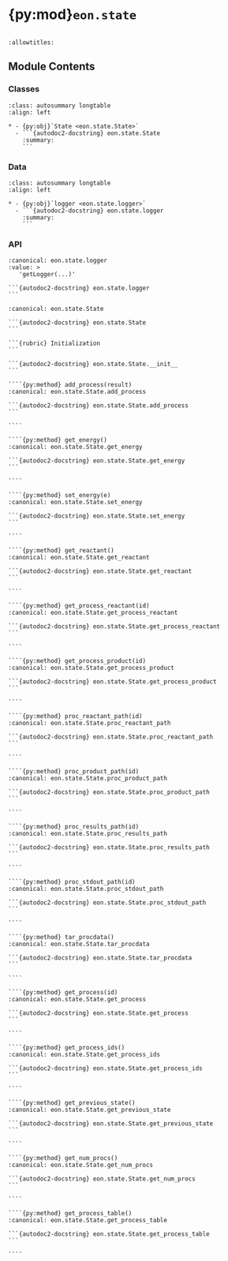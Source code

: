 # {py:mod}`eon.state`

```{py:module} eon.state
```

```{autodoc2-docstring} eon.state
:allowtitles:
```

## Module Contents

### Classes

````{list-table}
:class: autosummary longtable
:align: left

* - {py:obj}`State <eon.state.State>`
  - ```{autodoc2-docstring} eon.state.State
    :summary:
    ```
````

### Data

````{list-table}
:class: autosummary longtable
:align: left

* - {py:obj}`logger <eon.state.logger>`
  - ```{autodoc2-docstring} eon.state.logger
    :summary:
    ```
````

### API

````{py:data} logger
:canonical: eon.state.logger
:value: >
   'getLogger(...)'

```{autodoc2-docstring} eon.state.logger
```

````

`````{py:class} State(statepath, statenumber, statelist, previous_state_num=-1, reactant_path=None, config: eon.config.ConfigClass = EON_CONFIG)
:canonical: eon.state.State

```{autodoc2-docstring} eon.state.State
```

```{rubric} Initialization
```

```{autodoc2-docstring} eon.state.State.__init__
```

````{py:method} add_process(result)
:canonical: eon.state.State.add_process

```{autodoc2-docstring} eon.state.State.add_process
```

````

````{py:method} get_energy()
:canonical: eon.state.State.get_energy

```{autodoc2-docstring} eon.state.State.get_energy
```

````

````{py:method} set_energy(e)
:canonical: eon.state.State.set_energy

```{autodoc2-docstring} eon.state.State.set_energy
```

````

````{py:method} get_reactant()
:canonical: eon.state.State.get_reactant

```{autodoc2-docstring} eon.state.State.get_reactant
```

````

````{py:method} get_process_reactant(id)
:canonical: eon.state.State.get_process_reactant

```{autodoc2-docstring} eon.state.State.get_process_reactant
```

````

````{py:method} get_process_product(id)
:canonical: eon.state.State.get_process_product

```{autodoc2-docstring} eon.state.State.get_process_product
```

````

````{py:method} proc_reactant_path(id)
:canonical: eon.state.State.proc_reactant_path

```{autodoc2-docstring} eon.state.State.proc_reactant_path
```

````

````{py:method} proc_product_path(id)
:canonical: eon.state.State.proc_product_path

```{autodoc2-docstring} eon.state.State.proc_product_path
```

````

````{py:method} proc_results_path(id)
:canonical: eon.state.State.proc_results_path

```{autodoc2-docstring} eon.state.State.proc_results_path
```

````

````{py:method} proc_stdout_path(id)
:canonical: eon.state.State.proc_stdout_path

```{autodoc2-docstring} eon.state.State.proc_stdout_path
```

````

````{py:method} tar_procdata()
:canonical: eon.state.State.tar_procdata

```{autodoc2-docstring} eon.state.State.tar_procdata
```

````

````{py:method} get_process(id)
:canonical: eon.state.State.get_process

```{autodoc2-docstring} eon.state.State.get_process
```

````

````{py:method} get_process_ids()
:canonical: eon.state.State.get_process_ids

```{autodoc2-docstring} eon.state.State.get_process_ids
```

````

````{py:method} get_previous_state()
:canonical: eon.state.State.get_previous_state

```{autodoc2-docstring} eon.state.State.get_previous_state
```

````

````{py:method} get_num_procs()
:canonical: eon.state.State.get_num_procs

```{autodoc2-docstring} eon.state.State.get_num_procs
```

````

````{py:method} get_process_table()
:canonical: eon.state.State.get_process_table

```{autodoc2-docstring} eon.state.State.get_process_table
```

````

`````
